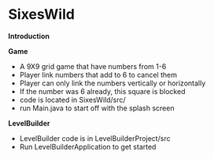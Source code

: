 # SixesWild

**Introduction**

**Game**
- A 9X9 grid game that have numbers from 1-6
- Player link numbers that add to 6 to cancel them
- Player can only link the numbers vertically or horizontally
- If the number was 6 already, this square is blocked
- code is located in SixesWild/src/
- run Main.java to start off with the splash screen

**LevelBuilder**
- LevelBuilder code is in LevelBuilderProject/src
- Run LevelBuilderApplication to get started

